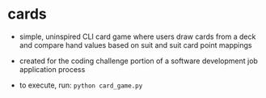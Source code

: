 # cards

* simple, uninspired CLI card game where users draw cards from a deck and compare hand values based on suit and suit card point mappings

* created for the coding challenge portion of a software development job application process

* to execute, run: `python card_game.py`
